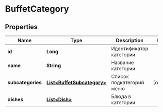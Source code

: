 # BuffetCategory

## Properties
Name | Type | Description | Notes
------------ | ------------- | ------------- | -------------
**id** | **Long** | Идентификатор категории | 
**name** | **String** | Название категории | 
**subcategories** | [**List&lt;BuffetSubcategory&gt;**](BuffetSubcategory.md) | Список подкатегорий меню |  [optional]
**dishes** | [**List&lt;Dish&gt;**](Dish.md) | Блюда в категории | 
